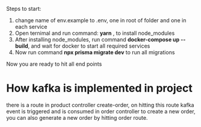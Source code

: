 Steps to start:
1) change name of env.example to .env, one in root of folder and one in each service
2) Open ternimal and run command: **yarn** ,  to install node_modules
3) After installing node_modules, run command  **docker-compose up --build**, and wait for docker to start all required services
4) Now run command **npx prisma migrate dev** to run all migrations

Now you are ready to hit all end points 

# How kafka is implemented in project

there is a route in product controller create-order, on hitting this route kafka event is triggered and is consumed in order controller to create a new order, you can also generate a new order by hitting order route.